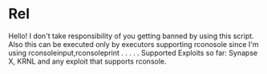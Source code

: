 # Rel

Hello!
I don't take responsibility of you getting banned by using this script.
Also this can be executed only by executors supporting rconosole since I'm using rconsoleinput,rconsoleprint . . . . .
Supported Exploits so far: Synapse X, KRNL and any exploit that supports rconsole.
